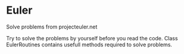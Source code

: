 # Euler
Solve problems from projecteuler.net

Try to solve the problems by yourself before you read the code. 
Class EulerRoutines contains usefull methods required to solve problems.
